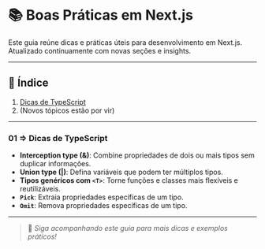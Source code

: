 # 📚 Boas Práticas em Next.js

Este guia reúne dicas e práticas úteis para desenvolvimento em Next.js. Atualizado continuamente com novas seções e insights.

---

## 📖 Índice
1.  [Dicas de TypeScript](#dicas-de-typescript)
2. (Novos tópicos estão por vir)

---

### 01 => Dicas de TypeScript

- **Interception type (&)**: Combine propriedades de dois ou mais tipos sem duplicar informações.
- **Union type (|)**: Defina variáveis que podem ter múltiplos tipos.
- **Tipos genéricos com `<T>`**: Torne funções e classes mais flexíveis e reutilizáveis.
- **`Pick`**: Extraia propriedades específicas de um tipo.
- **`Omit`**: Remova propriedades específicas de um tipo.

---

> 🚀 *Siga acompanhando este guia para mais dicas e exemplos práticos!*
